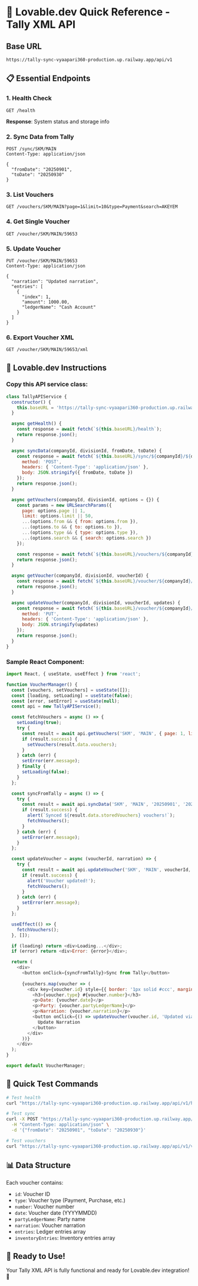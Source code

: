 # 🚀 Lovable.dev Quick Reference - Tally XML API

## Base URL
```
https://tally-sync-vyaapari360-production.up.railway.app/api/v1
```

## 📋 Essential Endpoints

### 1. Health Check
```http
GET /health
```
**Response**: System status and storage info

### 2. Sync Data from Tally
```http
POST /sync/SKM/MAIN
Content-Type: application/json

{
  "fromDate": "20250901",
  "toDate": "20250930"
}
```

### 3. List Vouchers
```http
GET /vouchers/SKM/MAIN?page=1&limit=10&type=Payment&search=AKEYEM
```

### 4. Get Single Voucher
```http
GET /voucher/SKM/MAIN/59653
```

### 5. Update Voucher
```http
PUT /voucher/SKM/MAIN/59653
Content-Type: application/json

{
  "narration": "Updated narration",
  "entries": [
    {
      "index": 1,
      "amount": 1000.00,
      "ledgerName": "Cash Account"
    }
  ]
}
```

### 6. Export Voucher XML
```http
GET /voucher/SKM/MAIN/59653/xml
```

## 🎯 Lovable.dev Instructions

### Copy this API service class:
```javascript
class TallyAPIService {
  constructor() {
    this.baseURL = 'https://tally-sync-vyaapari360-production.up.railway.app/api/v1';
  }

  async getHealth() {
    const response = await fetch(`${this.baseURL}/health`);
    return response.json();
  }

  async syncData(companyId, divisionId, fromDate, toDate) {
    const response = await fetch(`${this.baseURL}/sync/${companyId}/${divisionId}`, {
      method: 'POST',
      headers: { 'Content-Type': 'application/json' },
      body: JSON.stringify({ fromDate, toDate })
    });
    return response.json();
  }

  async getVouchers(companyId, divisionId, options = {}) {
    const params = new URLSearchParams({
      page: options.page || 1,
      limit: options.limit || 50,
      ...(options.from && { from: options.from }),
      ...(options.to && { to: options.to }),
      ...(options.type && { type: options.type }),
      ...(options.search && { search: options.search })
    });

    const response = await fetch(`${this.baseURL}/vouchers/${companyId}/${divisionId}?${params}`);
    return response.json();
  }

  async getVoucher(companyId, divisionId, voucherId) {
    const response = await fetch(`${this.baseURL}/voucher/${companyId}/${divisionId}/${voucherId}`);
    return response.json();
  }

  async updateVoucher(companyId, divisionId, voucherId, updates) {
    const response = await fetch(`${this.baseURL}/voucher/${companyId}/${divisionId}/${voucherId}`, {
      method: 'PUT',
      headers: { 'Content-Type': 'application/json' },
      body: JSON.stringify(updates)
    });
    return response.json();
  }
}
```

### Sample React Component:
```javascript
import React, { useState, useEffect } from 'react';

function VoucherManager() {
  const [vouchers, setVouchers] = useState([]);
  const [loading, setLoading] = useState(false);
  const [error, setError] = useState(null);
  const api = new TallyAPIService();

  const fetchVouchers = async () => {
    setLoading(true);
    try {
      const result = await api.getVouchers('SKM', 'MAIN', { page: 1, limit: 10 });
      if (result.success) {
        setVouchers(result.data.vouchers);
      }
    } catch (err) {
      setError(err.message);
    } finally {
      setLoading(false);
    }
  };

  const syncFromTally = async () => {
    try {
      const result = await api.syncData('SKM', 'MAIN', '20250901', '20250930');
      if (result.success) {
        alert(`Synced ${result.data.storedVouchers} vouchers!`);
        fetchVouchers();
      }
    } catch (err) {
      setError(err.message);
    }
  };

  const updateVoucher = async (voucherId, narration) => {
    try {
      const result = await api.updateVoucher('SKM', 'MAIN', voucherId, { narration });
      if (result.success) {
        alert('Voucher updated!');
        fetchVouchers();
      }
    } catch (err) {
      setError(err.message);
    }
  };

  useEffect(() => {
    fetchVouchers();
  }, []);

  if (loading) return <div>Loading...</div>;
  if (error) return <div>Error: {error}</div>;

  return (
    <div>
      <button onClick={syncFromTally}>Sync from Tally</button>
      
      {vouchers.map(voucher => (
        <div key={voucher.id} style={{ border: '1px solid #ccc', margin: '10px', padding: '10px' }}>
          <h3>{voucher.type} #{voucher.number}</h3>
          <p>Date: {voucher.date}</p>
          <p>Party: {voucher.partyLedgerName}</p>
          <p>Narration: {voucher.narration}</p>
          <button onClick={() => updateVoucher(voucher.id, 'Updated via Lovable.dev')}>
            Update Narration
          </button>
        </div>
      ))}
    </div>
  );
}

export default VoucherManager;
```

## 🔧 Quick Test Commands

```bash
# Test health
curl "https://tally-sync-vyaapari360-production.up.railway.app/api/v1/health"

# Test sync
curl -X POST "https://tally-sync-vyaapari360-production.up.railway.app/api/v1/sync/SKM/MAIN" \
  -H "Content-Type: application/json" \
  -d '{"fromDate": "20250901", "toDate": "20250930"}'

# Test vouchers
curl "https://tally-sync-vyaapari360-production.up.railway.app/api/v1/vouchers/SKM/MAIN?limit=5"
```

## 📊 Data Structure

Each voucher contains:
- `id`: Voucher ID
- `type`: Voucher type (Payment, Purchase, etc.)
- `number`: Voucher number
- `date`: Voucher date (YYYYMMDD)
- `partyLedgerName`: Party name
- `narration`: Voucher narration
- `entries`: Ledger entries array
- `inventoryEntries`: Inventory entries array

## 🚀 Ready to Use!

Your Tally XML API is fully functional and ready for Lovable.dev integration! 🎉
